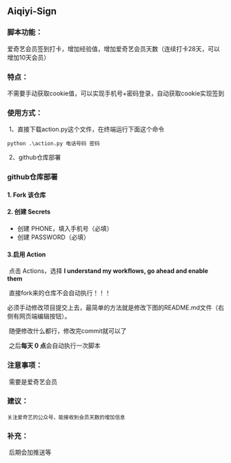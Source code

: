 ## **Aiqiyi-Sign**


### 脚本功能：

​	爱奇艺会员签到打卡，增加经验值，增加爱奇艺会员天数（连续打卡28天，可以增加10天会员）

### 特点：

​	不需要手动获取cookie值，可以实现手机号+密码登录，自动获取cookie实现签到

### 使用方式：

​	1、直接下载action.py这个文件，在终端运行下面这个命令

```shell
python .\action.py 电话号码 密码
```

​	2、github仓库部署

### github仓库部署

#### 	1. Fork 该仓库

#### 	2. 创建 Secrets

- 创建 PHONE，填入手机号（必填）
- 创建 PASSWORD（必填）

#### 	3.启用 Action

​	点击 Actions，选择 **I understand my workflows, go ahead and enable them**

​	直接fork来的仓库不会自动执行！！！

​	必须手动修改项目提交上去，最简单的方法就是修改下图的README.md文件（右侧有网页端编辑按钮）。

​	随便修改什么都行，修改完commit就可以了

​	之后**每天 0 点**会自动执行一次脚本

### 注意事项：

​    需要是爱奇艺会员

### 建议：

    关注爱奇艺的公众号，能接收到会员天数的增加信息

### 补充：

​	后期会加推送等
